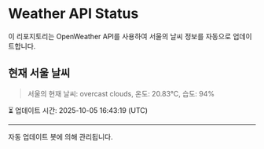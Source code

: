 
# Weather API Status

이 리포지토리는 OpenWeather API를 사용하여 서울의 날씨 정보를 자동으로 업데이트합니다.

## 현재 서울 날씨
> 서울의 현재 날씨: overcast clouds, 온도: 20.83°C, 습도: 94%

⏳ 업데이트 시간: 2025-10-05 16:43:19 (UTC)

---
자동 업데이트 봇에 의해 관리됩니다.
